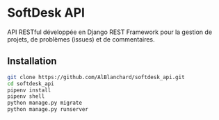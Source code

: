 # SoftDesk API

API RESTful développée en Django REST Framework pour la gestion de projets, de problèmes (issues) et de commentaires.

## Installation

```bash
git clone https://github.com/AlBlanchard/softdesk_api.git
cd softdesk_api
pipenv install
pipenv shell
python manage.py migrate
python manage.py runserver
```